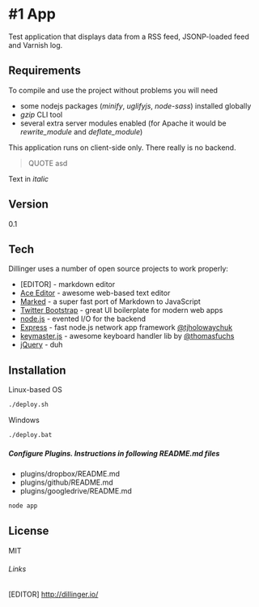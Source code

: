 #1 App
=========

Test application that displays data from a RSS feed, JSONP-loaded feed and Varnish log.

Requirements
----
To compile and use the project without problems you will need
  - some nodejs packages (*minify*, *uglifyjs*, *node-sass*) installed globally
  - *gzip* CLI tool
  - several extra server modules enabled (for Apache it would be *rewrite_module* and *deflate_module*)

This application runs on client-side only. There really is no backend.

> QUOTE
> asd

Text in *italic*

Version
----

0.1

Tech
-----------

Dillinger uses a number of open source projects to work properly:

* [EDITOR] - markdown editor
* [Ace Editor] - awesome web-based text editor
* [Marked] - a super fast port of Markdown to JavaScript
* [Twitter Bootstrap] - great UI boilerplate for modern web apps
* [node.js] - evented I/O for the backend
* [Express] - fast node.js network app framework [@tjholowaychuk]
* [keymaster.js] - awesome keyboard handler lib by [@thomasfuchs]
* [jQuery] - duh 

Installation
--------------

Linux-based OS
```sh
./deploy.sh
```
Windows
```cmd
./deploy.bat
```

##### Configure Plugins. Instructions in following README.md files

* plugins/dropbox/README.md
* plugins/github/README.md
* plugins/googledrive/README.md

```sh
node app
```


License
----
MIT

###### Links
[john gruber]:http://daringfireball.net/
[@thomasfuchs]:http://twitter.com/thomasfuchs
[1]:http://daringfireball.net/projects/markdown/
[marked]:https://github.com/chjj/marked
[Ace Editor]:http://ace.ajax.org
[node.js]:http://nodejs.org
[Twitter Bootstrap]:http://twitter.github.com/bootstrap/
[keymaster.js]:https://github.com/madrobby/keymaster
[jQuery]:http://jquery.com
[@tjholowaychuk]:http://twitter.com/tjholowaychuk
[express]:http://expressjs.com
[EDITOR] http://dillinger.io/